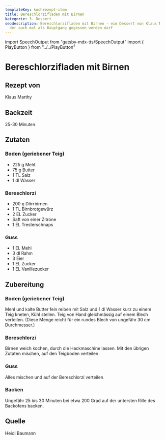 ```yaml
---
templateKey: kochrezept-item
title: Bereschlorzifladen mit Birnen
kategorie: 3. Dessert
seodescription: Bereschlorzifladen mit Birnen - ein Dessert von Klaus Marthy,
  der auch mal als Hauptgang gegessen werden darf
---
```

import SpeechOutput from "gatsby-mdx-tts/SpeechOutput"
import { PlayButton } from "../../PlayButton"

<SpeechOutput id="kochrezept-klaus-marthy-bereschlorzifladen-birnen" customPlayButton={PlayButton}>

# Bereschlorzifladen mit Birnen

## Rezept von

Klaus Marthy

## Backzeit

25-30 Minuten

## Zutaten

### Boden (geriebener Teig) 

* 225 g Mehl 
* 75 g Butter 
* 1 TL Salz 
* 1 dl Wasser

### Bereschlorzi 

* 200 g Dörrbirnen 
* 1 TL Birnbrotgewürz 
* 2 EL Zucker
* Saft von einer Zitrone 
* 1 EL Tresterschnaps 

### Guss
* 1 EL Mehl 
* 3 dl Rahm
* 3 Eier 
* 1 EL Zucker 
* 1 EL Vanillezucker 

## Zubereitung

### Boden (geriebener Teig)
 
Mehl und kalte Butter fein reiben
mit Salz und 1 dl Wasser kurz zu einem Teig kneten, Kühl stellen.
Teig von Hand gleichmässig auf einem Blech verteilen. 
(Diese Menge reicht für ein rundes Blech von ungefähr 30 cm Durchmesser.) 

### Bereschlorzi

Birnen weich kochen, durch die Hackmaschine lassen.
Mit den übrigen Zutaten mischen, auf den Teigboden verteilen.

### Guss

Alles mischen und auf der Bereschlorzi verteilen.

### Backen
Ungefähr 25 bis 30 Minuten bei etwa 200 Grad auf der untersten Rille des Backofens backen.

## Quelle

Heidi Baumann
</SpeechOutput>